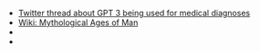 

- [Twitter thread about GPT 3 being used for medical diagnoses](https://twitter.com/colinmegill/status/1351830790456311808)
- [Wiki: Mythological Ages of Man](https://en.wikipedia.org/wiki/Ages_of_Man)
- []()
- []()


